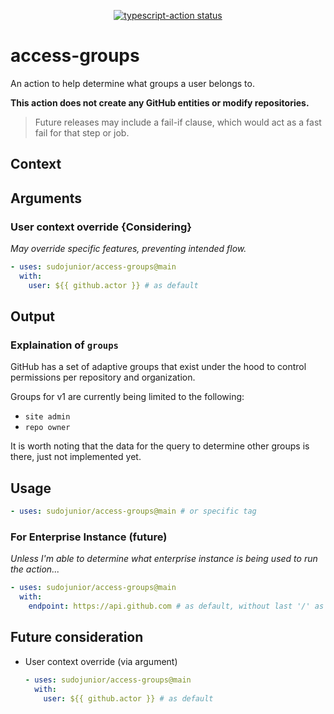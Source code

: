 <p align="center">
  <a href="https://github.com/actions/typescript-action/actions"><img alt="typescript-action status" src="https://github.com/actions/typescript-action/workflows/build-test/badge.svg"></a>
</p>

# access-groups

An action to help determine what groups a user belongs to.

**This action does not create any GitHub entities or modify repositories.**

> Future releases may include a fail-if clause, which would act as a fast fail for that step or job.

## Context

## Arguments

### User context override {Considering}

*May override specific features, preventing intended flow.*

```yaml
- uses: sudojunior/access-groups@main
  with:
    user: ${{ github.actor }} # as default
```

## Output

### Explaination of `groups`

GitHub has a set of adaptive groups that exist under the hood to control permissions per repository and organization.

Groups for v1 are currently being limited to the following:

- `site admin`
- `repo owner`

It is worth noting that the data for the query to determine other groups is there, just not implemented yet.

## Usage

```yaml
- uses: sudojunior/access-groups@main # or specific tag
```

### For Enterprise Instance (future)

*Unless I'm able to determine what enterprise instance is being used to run the action...*

```yaml
- uses: sudojunior/access-groups@main
  with:
    endpoint: https://api.github.com # as default, without last '/' as standard with octokit
```

## Future consideration

- User context override (via argument)
  ```yaml
  - uses: sudojunior/access-groups@main
    with:
      user: ${{ github.actor }} # as default
  ```